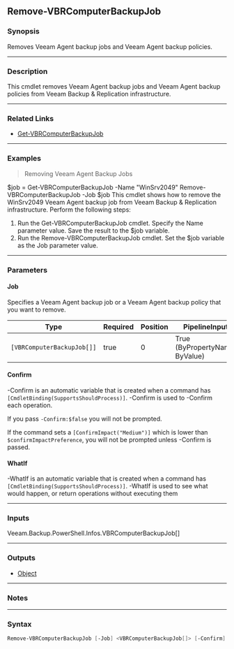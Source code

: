 Remove-VBRComputerBackupJob
---------------------------

### Synopsis
Removes Veeam Agent backup jobs and Veeam Agent backup policies.

---

### Description

This cmdlet removes Veeam Agent backup jobs and Veeam Agent backup policies from Veeam Backup & Replication infrastructure.

---

### Related Links
* [Get-VBRComputerBackupJob](Get-VBRComputerBackupJob)

---

### Examples
> Removing Veeam Agent Backup Jobs

$job = Get-VBRComputerBackupJob -Name "WinSrv2049"
Remove-VBRComputerBackupJob -Job $job
This cmdlet shows how to remove the WinSrv2049 Veeam Agent backup job from Veeam Backup & Replication infrastructure.
Perform the following steps:
1. Run the Get-VBRComputerBackupJob cmdlet. Specify the Name parameter value. Save the result to the $job variable.
2. Run the Remove-VBRComputerBackupJob cmdlet. Set the $job variable as the Job parameter value.

---

### Parameters
#### **Job**
Specifies a Veeam Agent backup job or a Veeam Agent backup policy that you want to remove.

|Type                      |Required|Position|PipelineInput                 |
|--------------------------|--------|--------|------------------------------|
|`[VBRComputerBackupJob[]]`|true    |0       |True (ByPropertyName, ByValue)|

#### **Confirm**
-Confirm is an automatic variable that is created when a command has ```[CmdletBinding(SupportsShouldProcess)]```.
-Confirm is used to -Confirm each operation.

If you pass ```-Confirm:$false``` you will not be prompted.

If the command sets a ```[ConfirmImpact("Medium")]``` which is lower than ```$confirmImpactPreference```, you will not be prompted unless -Confirm is passed.

#### **WhatIf**
-WhatIf is an automatic variable that is created when a command has ```[CmdletBinding(SupportsShouldProcess)]```.
-WhatIf is used to see what would happen, or return operations without executing them

---

### Inputs
Veeam.Backup.PowerShell.Infos.VBRComputerBackupJob[]

---

### Outputs
* [Object](https://learn.microsoft.com/en-us/dotnet/api/System.Object)

---

### Notes

---

### Syntax
```PowerShell
Remove-VBRComputerBackupJob [-Job] <VBRComputerBackupJob[]> [-Confirm] [-WhatIf] [<CommonParameters>]
```
